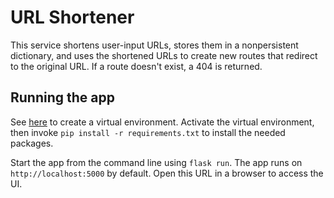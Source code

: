 # URL Shortener

This service shortens user-input URLs, stores them in a nonpersistent dictionary, and uses the shortened URLs to create new routes that redirect to the original URL.
If a route doesn't exist, a 404 is returned.

## Running the app

See [here](https://docs.python.org/3/library/venv.html#creating-virtual-environments) to create a virtual environment. Activate the virtual environment, then invoke `pip install -r requirements.txt` to install the needed packages.

Start the app from the command line using `flask run`. The app runs on `http://localhost:5000` by default. Open this URL in a browser to access the UI.
